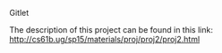 Gitlet

The description of this project can be found in this link: http://cs61b.ug/sp15/materials/proj/proj2/proj2.html
